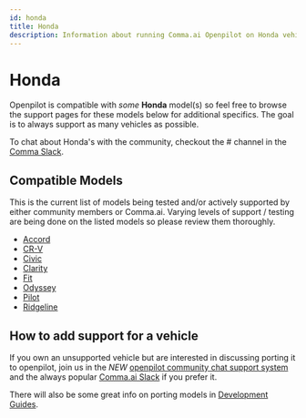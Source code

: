 ```yaml
---
id: honda
title: Honda
description: Information about running Comma.ai Openpilot on Honda vehicles including the Accord and CR-V and Civic and Clarity and Fit and Odyssey and Pilot and Ridgeline and  others.
---
```

# Honda

Openpilot is compatible with *some* **Honda** model(s) so feel free to browse the support pages for these models below for additional specifics.
The goal is to always support as many vehicles as possible.

To chat about Honda's with the community, checkout the # channel in the [Comma Slack](https://slack.comma.ai).

## Compatible Models

This is the current list of models being tested and/or actively supported by either community members or Comma.ai.  Varying levels of support / testing are being done on the listed models so please review them thoroughly.

* [Accord](/vehicles/honda/accord.html)
* [CR-V](/vehicles/honda/cr-v.html)
* [Civic](/vehicles/honda/civic.html)
* [Clarity](/vehicles/honda/clarity.html)
* [Fit](/vehicles/honda/fit.html)
* [Odyssey](/vehicles/honda/odyssey.html)
* [Pilot](/vehicles/honda/pilot.html)
* [Ridgeline](/vehicles/honda/ridgeline.html)

## How to add support for a vehicle

If you own an unsupported vehicle but are interested in discussing porting it to openpilot, join us in the *NEW* [openpilot community chat support system](https://spectrum.chat/openpilot) and the always popular [Comma.ai Slack](https://slack.comma.ai/) if you prefer it.

There will also be some great info on porting models in [Development Guides](../../development/guides/).


